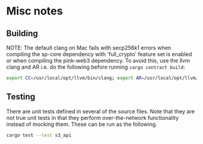 # Misc notes

## Building
NOTE: The default clang on Mac fails with secp256k1 errors when compiling the sp-core dependency with 'full_crypto' feature set is enabled or when compiling the pink-web3 dependency.
To avoid this, use the llvm clang and AR i.e. do the following before running `cargo contract build`:
```bash
export CC=/usr/local/opt/llvm/bin/clang; export AR=/usr/local/opt/llvm/bin/llvm-ar
```

## Testing
There are unit tests defined in several of the source files. Note that they are not true unit tests in that they perform over-the-network functionality instead of mocking them. These can be run as the following.
```bash
cargo test --test s3_api
```
